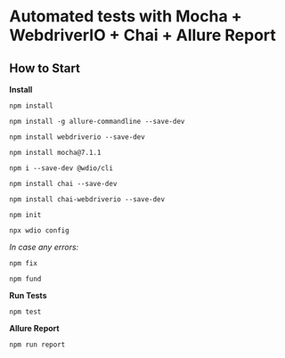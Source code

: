 Automated tests with Mocha + WebdriverIO + Chai + Allure Report
====================


## How to Start

**Install**

```npm install```

```npm install -g allure-commandline --save-dev```

```npm install webdriverio --save-dev```

```npm install mocha@7.1.1```

```npm i --save-dev @wdio/cli```

```npm install chai --save-dev```

```npm install chai-webdriverio --save-dev```

```npm init```

```npx wdio config```


*In case any errors:*

```npm fix```

```npm fund```


**Run Tests**

```npm test```

**Allure Report**

```npm run report```





















